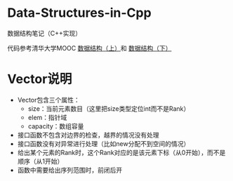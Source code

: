 # Data-Structures-in-Cpp
数据结构笔记（C++实现）

代码参考清华大学MOOC [数据结构（上）](https://next.xuetangx.com/course/THU08091000384/1516243)和 [数据结构（下）](https://next.xuetangx.com/course/THU08091002048/1515966)

# Vector说明
* Vector包含三个属性：
  * size：当前元素数目（这里把size类型定位int而不是Rank）
  * elem：指针域
  * capacity：数组容量
* 接口函数不包含对边界的检查，越界的情况没有处理
* 接口函数没有对异常进行处理（比如new分配不到空间的情况）
* 给出某个元素的Rank时，这个Rank对应的是该元素下标（从0开始），而不是顺序（从1开始）
* 函数中需要给出序列范围时，前闭后开